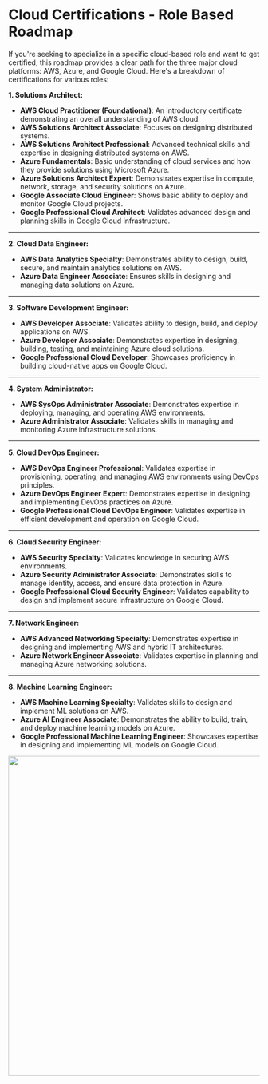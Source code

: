 # Cloud Certifications - Role Based Roadmap

If you're seeking to specialize in a specific cloud-based role and want to get certified, this roadmap provides a clear path for the three major cloud platforms: AWS, Azure, and Google Cloud. Here's a breakdown of certifications for various roles:

**1. Solutions Architect:**

-   **AWS Cloud Practitioner (Foundational)**: An introductory certificate demonstrating an overall understanding of AWS cloud.
-   **AWS Solutions Architect Associate**: Focuses on designing distributed systems.
-   **AWS Solutions Architect Professional**: Advanced technical skills and expertise in designing distributed systems on AWS.
-   **Azure Fundamentals**: Basic understanding of cloud services and how they provide solutions using Microsoft Azure.
-   **Azure Solutions Architect Expert**: Demonstrates expertise in compute, network, storage, and security solutions on Azure.
-   **Google Associate Cloud Engineer**: Shows basic ability to deploy and monitor Google Cloud projects.
-   **Google Professional Cloud Architect**: Validates advanced design and planning skills in Google Cloud infrastructure.

----------

**2. Cloud Data Engineer:**

-   **AWS Data Analytics Specialty**: Demonstrates ability to design, build, secure, and maintain analytics solutions on AWS.
-   **Azure Data Engineer Associate**: Ensures skills in designing and managing data solutions on Azure.

----------

**3. Software Development Engineer:**

-   **AWS Developer Associate**: Validates ability to design, build, and deploy applications on AWS.
-   **Azure Developer Associate**: Demonstrates expertise in designing, building, testing, and maintaining Azure cloud solutions.
-   **Google Professional Cloud Developer**: Showcases proficiency in building cloud-native apps on Google Cloud.

----------

**4. System Administrator:**

-   **AWS SysOps Administrator Associate**: Demonstrates expertise in deploying, managing, and operating AWS environments.
-   **Azure Administrator Associate**: Validates skills in managing and monitoring Azure infrastructure solutions.

----------

**5. Cloud DevOps Engineer:**

-   **AWS DevOps Engineer Professional**: Validates expertise in provisioning, operating, and managing AWS environments using DevOps principles.
-   **Azure DevOps Engineer Expert**: Demonstrates expertise in designing and implementing DevOps practices on Azure.
-   **Google Professional Cloud DevOps Engineer**: Validates expertise in efficient development and operation on Google Cloud.

----------

**6. Cloud Security Engineer:**

-   **AWS Security Specialty**: Validates knowledge in securing AWS environments.
-   **Azure Security Administrator Associate**: Demonstrates skills to manage identity, access, and ensure data protection in Azure.
-   **Google Professional Cloud Security Engineer**: Validates capability to design and implement secure infrastructure on Google Cloud.

----------

**7. Network Engineer:**

-   **AWS Advanced Networking Specialty**: Demonstrates expertise in designing and implementing AWS and hybrid IT architectures.
-   **Azure Network Engineer Associate**: Validates expertise in planning and managing Azure networking solutions.

----------

**8. Machine Learning Engineer:**

-   **AWS Machine Learning Specialty**: Validates skills to design and implement ML solutions on AWS.
-   **Azure AI Engineer Associate**: Demonstrates the ability to build, train, and deploy machine learning models on Azure.
-   **Google Professional Machine Learning Engineer**: Showcases expertise in designing and implementing ML models on Google Cloud.

<p></p>
<p>
  <img src="../images/cloud-certifications/cc2.png" style="width: 640px">
</p>